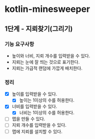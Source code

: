 # kotlin-minesweeper
## 1단계 - 지뢰찾기(그리기)

### 기능 요구사항
* 높이와 너비, 지뢰 개수를 입력받을 수 있다.
* 지뢰는 눈에 잘 띄는 것으로 표기한다.
* 지뢰는 가급적 랜덤에 가깝게 배치한다.

### 정리
- [X] 높이를 입력받을 수 있다.
  - [X] 높이는 1이상의 수를 허용한다.
- [X] 너비를 입력받을 수 있다.
  - [X] 너비는 1이상의 수를 허용한다.
- [ ] 맵을 만들 수 있다.
- [ ] 지뢰 개수를 입력받을 수 있다.
- [ ] 맵에 지뢰를 설치할 수 있다.
